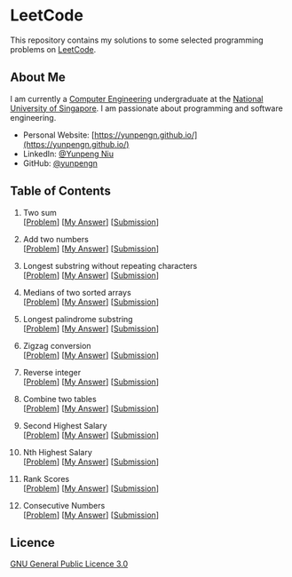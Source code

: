 # LeetCode

This repository contains my solutions to some selected programming problems on [LeetCode](https://leetcode.com/).

## About Me

I am currently a [Computer Engineering](http://ceg.nus.edu.sg/) undergraduate at the [National University of Singapore](http://www.nus.edu.sg/). 
I am passionate about programming and software engineering.

- Personal Website: [https://yunpengn.github.io/](https://yunpengn.github.io/)
- LinkedIn: [@Yunpeng Niu](https://www.linkedin.com/in/yunpeng-niu/?locale=en_US)
- GitHub: [@yunpengn](https://github.com/yunpengn/)

## Table of Contents

1. Two sum<br>
[[Problem](https://leetcode.com/problems/two-sum/description/)] [[My Answer](src/leetcode/TwoSum.java)] 
[[Submission](https://leetcode.com/submissions/detail/136909312/)]
2. Add two numbers<br>
[[Problem](https://leetcode.com/problems/add-two-numbers/description/)] [[My Answer](src/leetcode/AddTwoNumbers.java)] 
[[Submission](https://leetcode.com/submissions/detail/136911509/)]
3. Longest substring without repeating characters<br>
[[Problem](https://leetcode.com/problems/longest-substring-without-repeating-characters/description/)] [[My Answer](src/leetcode/LongestNonRepeatSubstring.java)] 
[[Submission](https://leetcode.com/submissions/detail/136972086/)]
4. Medians of two sorted arrays<br>
[[Problem](https://leetcode.com/problems/median-of-two-sorted-arrays/description/)] [[My Answer](src/leetcode/TwoArrayMedian.java)] 
[[Submission](https://leetcode.com/submissions/detail/136980621/)]
5. Longest palindrome substring<br>
[[Problem](https://leetcode.com/problems/longest-palindromic-substring/description/)] [[My Answer](src/leetcode/LongestPalindrome.java)] 
[[Submission](https://leetcode.com/submissions/detail/139217013/)]
6. Zigzag conversion<br>
[[Problem](https://leetcode.com/problems/zigzag-conversion/description/)] [[My Answer](src/leetcode/ZigzagString.java)] 
[[Submission](https://leetcode.com/submissions/detail/139218571/)]
7. Reverse integer<br>
[[Problem](https://leetcode.com/problems/reverse-integer/description/)] [[My Answer](src/leetcode/ReverseInteger.java)] 
[[Submission](https://leetcode.com/submissions/detail/139218571/)]

175. Combine two tables<br>
[[Problem](https://leetcode.com/problems/combine-two-tables/description/)] [[My Answer](src/leetcode/CombineTable.sql)] 
[[Submission](https://leetcode.com/submissions/detail/139218896/)]
176. Second Highest Salary<br>
[[Problem](https://leetcode.com/problems/second-highest-salary/description/)] [[My Answer](src/leetcode/SecondHighestSalary.sql)] 
[[Submission](https://leetcode.com/submissions/detail/139219541/)]
177. Nth Highest Salary<br>
[[Problem](https://leetcode.com/problems/nth-highest-salary/description/)] [[My Answer](src/leetcode/NthHighestSalary.sql)] 
[[Submission](https://leetcode.com/submissions/detail/139220171/)]
178. Rank Scores<br>
[[Problem](https://leetcode.com/problems/rank-scores/description/)] [[My Answer](src/leetcode/RankScores.sql)] 
[[Submission](https://leetcode.com/submissions/detail/139305415/)]
178. Consecutive Numbers<br>
[[Problem](https://leetcode.com/problems/consecutive-numbers/description/)] [[My Answer](src/leetcode/ConsecutiveThreeTimes.sql)] 
[[Submission](https://leetcode.com/submissions/detail/139315209/)]

## Licence
[GNU General Public Licence 3.0](LICENSE)

